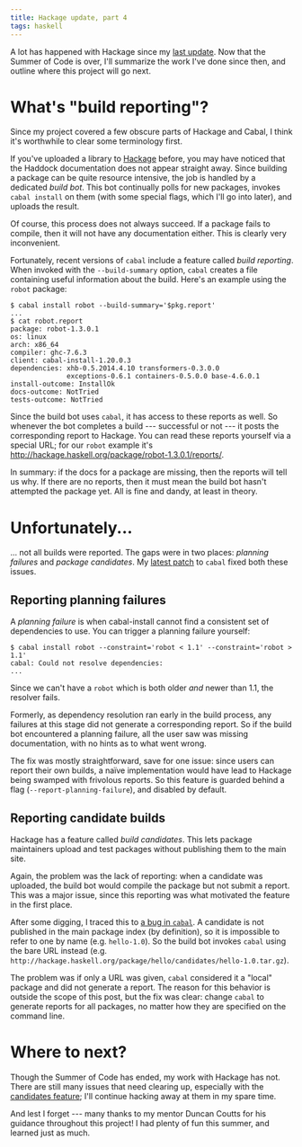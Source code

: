 ```yaml
---
title: Hackage update, part 4
tags: haskell
---
```


A lot has happened with Hackage since my [last update][part 3]. Now that the Summer of Code is over, I'll summarize the work I've done since then, and outline where this project will go next.

[part 3]: /blog/hackage-part-3/


What's "build reporting"?
=========================

Since my project covered a few obscure parts of Hackage and Cabal, I think it's worthwhile to clear some terminology first.

If you've uploaded a library to [Hackage][] before, you may have noticed that the Haddock documentation does not appear straight away. Since building a package can be quite resource intensive, the job is handled by a dedicated *build bot*. This bot continually polls for new packages, invokes `cabal install` on them (with some special flags, which I'll go into later), and uploads the result.

[Hackage]: https://hackage.haskell.org/

Of course, this process does not always succeed. If a package fails to compile, then it will not have any documentation either. This is clearly very inconvenient.

Fortunately, recent versions of `cabal` include a feature called *build reporting*. When invoked with the `--build-summary` option, `cabal` creates a file containing useful information about the build. Here's an example using the `robot` package:

    $ cabal install robot --build-summary='$pkg.report'
    ...
    $ cat robot.report
    package: robot-1.3.0.1
    os: linux
    arch: x86_64
    compiler: ghc-7.6.3
    client: cabal-install-1.20.0.3
    dependencies: xhb-0.5.2014.4.10 transformers-0.3.0.0
                  exceptions-0.6.1 containers-0.5.0.0 base-4.6.0.1
    install-outcome: InstallOk
    docs-outcome: NotTried
    tests-outcome: NotTried

Since the build bot uses `cabal`, it has access to these reports as well. So whenever the bot completes a build --- successful or not --- it posts the corresponding report to Hackage. You can read these reports yourself via a special URL; for our `robot` example it's <http://hackage.haskell.org/package/robot-1.3.0.1/reports/>.

In summary: if the docs for a package are missing, then the reports will tell us why. If there are no reports, then it must mean the build bot hasn't attempted the package yet. All is fine and dandy, at least in theory.


Unfortunately...
================

... not all builds were reported. The gaps were in two places: *planning failures* and *package candidates*. My [latest patch][#2025] to `cabal` fixed both these issues.

[#2025]: https://github.com/haskell/cabal/pull/2025


Reporting planning failures
---------------------------

A *planning failure* is when cabal-install cannot find a consistent set of dependencies to use. You can trigger a planning failure yourself:

    $ cabal install robot --constraint='robot < 1.1' --constraint='robot > 1.1'
    cabal: Could not resolve dependencies:
    ...

Since we can't have a `robot` which is both older *and* newer than 1.1, the resolver fails.

Formerly, as dependency resolution ran early in the build process, any failures at this stage did not generate a corresponding report. So if the build bot encountered a planning failure, all the user saw was missing documentation, with no hints as to what went wrong.

The fix was mostly straightforward, save for one issue: since users can report their own builds, a naïve implementation would have lead to Hackage being swamped with frivolous reports. So this feature is guarded behind a flag (`--report-planning-failure`), and disabled by default.


Reporting candidate builds
--------------------------

Hackage has a feature called *build candidates*. This lets package maintainers upload and test packages without publishing them to the main site.

Again, the problem was the lack of reporting: when a candidate was uploaded, the build bot would compile the package but not submit a report. This was a major issue, since this reporting was what motivated the feature in the first place.

After some digging, I traced this to [a bug in `cabal`][#1189]. A candidate is not published in the main package index (by definition), so it is impossible to refer to one by name (e.g. `hello-1.0`). So the build bot invokes `cabal` using the bare URL instead (e.g. `http://hackage.haskell.org/package/hello/candidates/hello-1.0.tar.gz`).

[#1189]: https://github.com/haskell/cabal/issues/1189

The problem was if only a URL was given, `cabal` considered it a "local" package and did not generate a report. The reason for this behavior is outside the scope of this post, but the fix was clear: change `cabal` to generate reports for all packages, no matter how they are specified on the command line.


Where to next?
==============

Though the Summer of Code has ended, my work with Hackage has not. There are still many issues that need clearing up, especially with the [candidates feature][candidates bugs]; I'll continue hacking away at them in my spare time.

[candidates bugs]: https://github.com/haskell/hackage-server/labels/component:%20candidates

And lest I forget --- many thanks to my mentor Duncan Coutts for his guidance throughout this project! I had plenty of fun this summer, and learned just as much.
